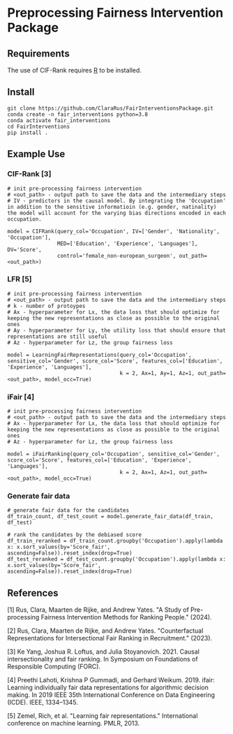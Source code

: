 # Preprocessing Fairness Intervention Package
## Requirements
The use of CIF-Rank requires [R](https://cran.r-project.org/bin/linux/ubuntu/fullREADME.html#installing-r) to be installed.

## Install
```
git clone https://github.com/ClaraRus/FairInterventionsPackage.git
conda create -n fair_interventions python=3.8
conda activate fair_interventions
cd FairInterventions
pip install .
```
## Example Use

### CIF-Rank [3]
```
# init pre-processing fairness intervention
# <out_path> - output path to save the data and the intermediary steps
# IV - predictors in the causal model. By integrating the 'Occupation' in addition to the sensitive informatioin (e.g. gender, natinality) the model will account for the varying bias directions encoded in each occupation.

model = CIFRank(query_col='Occupation', IV=['Gender', 'Nationality', 'Occupation'],
                MED=['Education', 'Experience', 'Languages'], DV='Score',
                control='female_non-european_surgeon', out_path=<out_path>)
```
### LFR [5]
```
# init pre-processing fairness intervention
# <out_path> - output path to save the data and the intermediary steps
# k - number of protoypes
# Ax - hyperparameter for Lx, the data loss that should optimize for keeping the new representations as close as possible to the original ones
# Ay - hyperparameter for Ly, the utility loss that should ensure that representations are still useful
# Az - hyperparameter for Lz, the group fairness loss

model = LearningFairRepresentations(query_col='Occupation', sensitive_col='Gender', score_col='Score', features_col=['Education', 'Experience', 'Languages'],
                                    k = 2, Ax=1, Ay=1, Az=1, out_path=<out_path>, model_occ=True)
```

### iFair [4]
```
# init pre-processing fairness intervention
# <out_path> - output path to save the data and the intermediary steps
# Ax - hyperparameter for Lx, the data loss that should optimize for keeping the new representations as close as possible to the original ones
# Az - hyperparameter for Lz, the group fairness loss

model = iFairRanking(query_col='Occupation', sensitive_col='Gender', score_col='Score', features_col=['Education', 'Experience', 'Languages'],
                                    k = 2, Ax=1, Az=1, out_path=<out_path>, model_occ=True)

```
### Generate fair data
```
# generate fair data for the candidates
df_train_count, df_test_count = model.generate_fair_data(df_train, df_test)

# rank the candidates by the debiased score
df_train_reranked = df_train_count.groupby('Occupation').apply(lambda x: x.sort_values(by='Score_fair', ascending=False)).reset_index(drop=True)
df_test_reranked = df_test_count.groupby('Occupation').apply(lambda x: x.sort_values(by='Score_fair', ascending=False)).reset_index(drop=True)
```

## References
[1]
Rus, Clara, Maarten de Rijke, and Andrew Yates. "A Study of Pre-processing Fairness Intervention
Methods for Ranking People." (2024).

[2]
Rus, Clara, Maarten de Rijke, and Andrew Yates. "Counterfactual Representations for Intersectional Fair Ranking in Recruitment." (2023).

[3]
Ke Yang, Joshua R. Loftus, and Julia Stoyanovich. 2021. Causal intersectionality and fair ranking. In Symposium on Foundations of Responsible
Computing (FORC). 

[4]
Preethi Lahoti, Krishna P Gummadi, and Gerhard Weikum. 2019. ifair: Learning individually fair data representations for algorithmic decision
making. In 2019 IEEE 35th International Conference on Data Engineering (ICDE). IEEE, 1334–1345.

[5]
Zemel, Rich, et al. "Learning fair representations." International conference on machine learning. PMLR, 2013.
